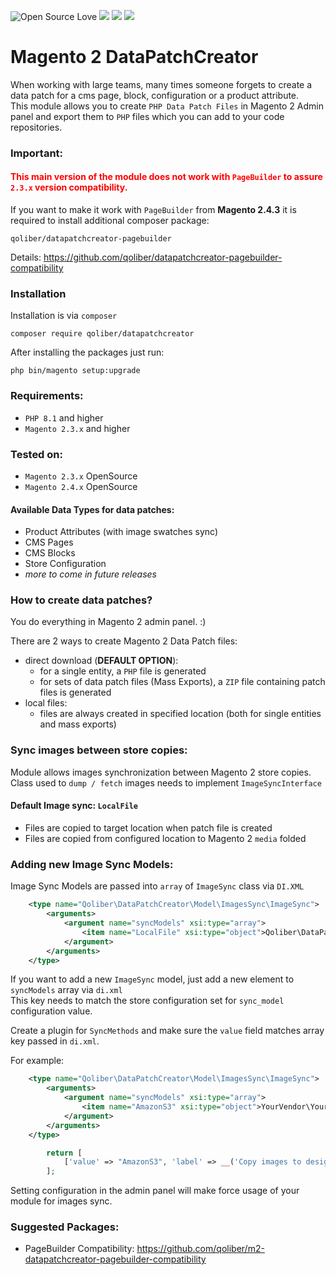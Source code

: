 ![Open Source Love](https://img.shields.io/badge/open-source-lightgrey?style=for-the-badge&logo=github)
![](https://img.shields.io/badge/Magento-2.3.x-orange?style=for-the-badge&logo=magento)
![](https://img.shields.io/badge/Magento-2.4.x-orange?style=for-the-badge&logo=magento)
![](https://img.shields.io/badge/Maintained-yes-gren?style=for-the-badge&logo=magento)
# Magento 2 DataPatchCreator

When working with large teams, many times someone forgets to create
a data patch for a cms page, block, configuration or a product attribute.\
This module allows you to create `PHP Data Patch Files` in Magento 2 Admin panel and export
them to `PHP` files which you can add to your code repositories.

### Important:

#### <span style="color:red ">This main version of the module **does not work with `PageBuilder` to assure `2.3.x` version compatibility**.</span>

If you want to make it work with `PageBuilder` from **Magento 2.4.3** it is required to install additional composer package:
```
qoliber/datapatchcreator-pagebuilder
```
Details: https://github.com/qoliber/datapatchcreator-pagebuilder-compatibility


### Installation

Installation is via `composer`
```
composer require qoliber/datapatchcreator
```

After installing the packages just run:
```
php bin/magento setup:upgrade
```

### Requirements:
* `PHP 8.1` and higher
* `Magento 2.3.x` and higher

### Tested on:
* `Magento 2.3.x` OpenSource
* `Magento 2.4.x` OpenSource

#### Available Data Types for data patches:

* Product Attributes (with image swatches sync)
* CMS Pages
* CMS Blocks
* Store Configuration
* *more to come in future releases*

### How to create data patches?

You do everything in Magento 2 admin panel. :)

There are 2 ways to create Magento 2 Data Patch files:

* direct download (**DEFAULT OPTION**):
  * for a single entity, a `PHP` file is generated
  * for sets of data patch files (Mass Exports), a `ZIP` file containing patch files is generated
* local files:
  * files are always created in specified location (both for single entities and mass exports)

### Sync images between store copies:

Module allows images synchronization between Magento 2 store copies.\
Class used to `dump / fetch` images needs to implement `ImageSyncInterface`

#### Default Image sync: `LocalFile`

* Files are copied to target location when patch file is created
* Files are copied from configured location to Magento 2 `media` folded

### Adding new Image Sync Models:

Image Sync Models are passed into `array` of `ImageSync` class via `DI.XML`
```xml
    <type name="Qoliber\DataPatchCreator\Model\ImagesSync\ImageSync">
        <arguments>
            <argument name="syncModels" xsi:type="array">
                <item name="LocalFile" xsi:type="object">Qoliber\DataPatchCreator\Model\ImagesSync\LocalFile</item>
            </argument>
        </arguments>
    </type>
```
If you want to add a new `ImageSync` model, just add a new element to `syncModels` array via `di.xml` \
This key needs to match the store configuration set for
`sync_model` configuration value.

Create a plugin for `SyncMethods` and make sure the `value` field matches 
array key passed in `di.xml`.

For example:
```xml
    <type name="Qoliber\DataPatchCreator\Model\ImagesSync\ImageSync">
        <arguments>
            <argument name="syncModels" xsi:type="array">
                <item name="AmazonS3" xsi:type="object">YourVendor\YourModule\ImagesSync\AmazonS3</item>
            </argument>
        </arguments>
    </type>
```

```php  
        return [
            ['value' => "AmazonS3", 'label' => __('Copy images to designated folder')],
        ];
```
Setting configuration in the admin panel will make force usage of your module for images sync.

### Suggested Packages:

* PageBuilder Compatibility: https://github.com/qoliber/m2-datapatchcreator-pagebuilder-compatibility
